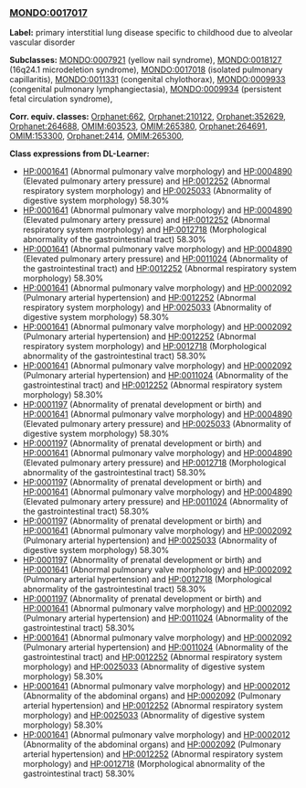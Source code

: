 
### [MONDO:0017017](http://purl.obolibrary.org/obo/MONDO_0017017)
**Label:** primary interstitial lung disease specific to childhood due to alveolar vascular disorder

**Subclasses:** [MONDO:0007921](http://purl.obolibrary.org/obo/MONDO_0007921) (yellow nail syndrome), [MONDO:0018127](http://purl.obolibrary.org/obo/MONDO_0018127) (16q24.1 microdeletion syndrome), [MONDO:0017018](http://purl.obolibrary.org/obo/MONDO_0017018) (isolated pulmonary capillaritis), [MONDO:0011331](http://purl.obolibrary.org/obo/MONDO_0011331) (congenital chylothorax), [MONDO:0009933](http://purl.obolibrary.org/obo/MONDO_0009933) (congenital pulmonary lymphangiectasia), [MONDO:0009934](http://purl.obolibrary.org/obo/MONDO_0009934) (persistent fetal circulation syndrome), 

**Corr. equiv. classes:** [Orphanet:662](http://www.orpha.net/ORDO/Orphanet_662), [Orphanet:210122](http://www.orpha.net/ORDO/Orphanet_210122), [Orphanet:352629](http://www.orpha.net/ORDO/Orphanet_352629), [Orphanet:264688](http://www.orpha.net/ORDO/Orphanet_264688), [OMIM:603523](http://purl.obolibrary.org/obo/OMIM_603523), [OMIM:265380](http://purl.obolibrary.org/obo/OMIM_265380), [Orphanet:264691](http://www.orpha.net/ORDO/Orphanet_264691), [OMIM:153300](http://purl.obolibrary.org/obo/OMIM_153300), [Orphanet:2414](http://www.orpha.net/ORDO/Orphanet_2414), [OMIM:265300](http://purl.obolibrary.org/obo/OMIM_265300), 

**Class expressions from DL-Learner:**

- [HP:0001641](http://purl.obolibrary.org/obo/HP_0001641) (Abnormal pulmonary valve morphology) and [HP:0004890](http://purl.obolibrary.org/obo/HP_0004890) (Elevated pulmonary artery pressure) and [HP:0012252](http://purl.obolibrary.org/obo/HP_0012252) (Abnormal respiratory system morphology) and [HP:0025033](http://purl.obolibrary.org/obo/HP_0025033) (Abnormality of digestive system morphology) 58.30%
- [HP:0001641](http://purl.obolibrary.org/obo/HP_0001641) (Abnormal pulmonary valve morphology) and [HP:0004890](http://purl.obolibrary.org/obo/HP_0004890) (Elevated pulmonary artery pressure) and [HP:0012252](http://purl.obolibrary.org/obo/HP_0012252) (Abnormal respiratory system morphology) and [HP:0012718](http://purl.obolibrary.org/obo/HP_0012718) (Morphological abnormality of the gastrointestinal tract) 58.30%
- [HP:0001641](http://purl.obolibrary.org/obo/HP_0001641) (Abnormal pulmonary valve morphology) and [HP:0004890](http://purl.obolibrary.org/obo/HP_0004890) (Elevated pulmonary artery pressure) and [HP:0011024](http://purl.obolibrary.org/obo/HP_0011024) (Abnormality of the gastrointestinal tract) and [HP:0012252](http://purl.obolibrary.org/obo/HP_0012252) (Abnormal respiratory system morphology) 58.30%
- [HP:0001641](http://purl.obolibrary.org/obo/HP_0001641) (Abnormal pulmonary valve morphology) and [HP:0002092](http://purl.obolibrary.org/obo/HP_0002092) (Pulmonary arterial hypertension) and [HP:0012252](http://purl.obolibrary.org/obo/HP_0012252) (Abnormal respiratory system morphology) and [HP:0025033](http://purl.obolibrary.org/obo/HP_0025033) (Abnormality of digestive system morphology) 58.30%
- [HP:0001641](http://purl.obolibrary.org/obo/HP_0001641) (Abnormal pulmonary valve morphology) and [HP:0002092](http://purl.obolibrary.org/obo/HP_0002092) (Pulmonary arterial hypertension) and [HP:0012252](http://purl.obolibrary.org/obo/HP_0012252) (Abnormal respiratory system morphology) and [HP:0012718](http://purl.obolibrary.org/obo/HP_0012718) (Morphological abnormality of the gastrointestinal tract) 58.30%
- [HP:0001641](http://purl.obolibrary.org/obo/HP_0001641) (Abnormal pulmonary valve morphology) and [HP:0002092](http://purl.obolibrary.org/obo/HP_0002092) (Pulmonary arterial hypertension) and [HP:0011024](http://purl.obolibrary.org/obo/HP_0011024) (Abnormality of the gastrointestinal tract) and [HP:0012252](http://purl.obolibrary.org/obo/HP_0012252) (Abnormal respiratory system morphology) 58.30%
- [HP:0001197](http://purl.obolibrary.org/obo/HP_0001197) (Abnormality of prenatal development or birth) and [HP:0001641](http://purl.obolibrary.org/obo/HP_0001641) (Abnormal pulmonary valve morphology) and [HP:0004890](http://purl.obolibrary.org/obo/HP_0004890) (Elevated pulmonary artery pressure) and [HP:0025033](http://purl.obolibrary.org/obo/HP_0025033) (Abnormality of digestive system morphology) 58.30%
- [HP:0001197](http://purl.obolibrary.org/obo/HP_0001197) (Abnormality of prenatal development or birth) and [HP:0001641](http://purl.obolibrary.org/obo/HP_0001641) (Abnormal pulmonary valve morphology) and [HP:0004890](http://purl.obolibrary.org/obo/HP_0004890) (Elevated pulmonary artery pressure) and [HP:0012718](http://purl.obolibrary.org/obo/HP_0012718) (Morphological abnormality of the gastrointestinal tract) 58.30%
- [HP:0001197](http://purl.obolibrary.org/obo/HP_0001197) (Abnormality of prenatal development or birth) and [HP:0001641](http://purl.obolibrary.org/obo/HP_0001641) (Abnormal pulmonary valve morphology) and [HP:0004890](http://purl.obolibrary.org/obo/HP_0004890) (Elevated pulmonary artery pressure) and [HP:0011024](http://purl.obolibrary.org/obo/HP_0011024) (Abnormality of the gastrointestinal tract) 58.30%
- [HP:0001197](http://purl.obolibrary.org/obo/HP_0001197) (Abnormality of prenatal development or birth) and [HP:0001641](http://purl.obolibrary.org/obo/HP_0001641) (Abnormal pulmonary valve morphology) and [HP:0002092](http://purl.obolibrary.org/obo/HP_0002092) (Pulmonary arterial hypertension) and [HP:0025033](http://purl.obolibrary.org/obo/HP_0025033) (Abnormality of digestive system morphology) 58.30%
- [HP:0001197](http://purl.obolibrary.org/obo/HP_0001197) (Abnormality of prenatal development or birth) and [HP:0001641](http://purl.obolibrary.org/obo/HP_0001641) (Abnormal pulmonary valve morphology) and [HP:0002092](http://purl.obolibrary.org/obo/HP_0002092) (Pulmonary arterial hypertension) and [HP:0012718](http://purl.obolibrary.org/obo/HP_0012718) (Morphological abnormality of the gastrointestinal tract) 58.30%
- [HP:0001197](http://purl.obolibrary.org/obo/HP_0001197) (Abnormality of prenatal development or birth) and [HP:0001641](http://purl.obolibrary.org/obo/HP_0001641) (Abnormal pulmonary valve morphology) and [HP:0002092](http://purl.obolibrary.org/obo/HP_0002092) (Pulmonary arterial hypertension) and [HP:0011024](http://purl.obolibrary.org/obo/HP_0011024) (Abnormality of the gastrointestinal tract) 58.30%
- [HP:0001641](http://purl.obolibrary.org/obo/HP_0001641) (Abnormal pulmonary valve morphology) and [HP:0002092](http://purl.obolibrary.org/obo/HP_0002092) (Pulmonary arterial hypertension) and [HP:0011024](http://purl.obolibrary.org/obo/HP_0011024) (Abnormality of the gastrointestinal tract) and [HP:0012252](http://purl.obolibrary.org/obo/HP_0012252) (Abnormal respiratory system morphology) and [HP:0025033](http://purl.obolibrary.org/obo/HP_0025033) (Abnormality of digestive system morphology) 58.30%
- [HP:0001641](http://purl.obolibrary.org/obo/HP_0001641) (Abnormal pulmonary valve morphology) and [HP:0002012](http://purl.obolibrary.org/obo/HP_0002012) (Abnormality of the abdominal organs) and [HP:0002092](http://purl.obolibrary.org/obo/HP_0002092) (Pulmonary arterial hypertension) and [HP:0012252](http://purl.obolibrary.org/obo/HP_0012252) (Abnormal respiratory system morphology) and [HP:0025033](http://purl.obolibrary.org/obo/HP_0025033) (Abnormality of digestive system morphology) 58.30%
- [HP:0001641](http://purl.obolibrary.org/obo/HP_0001641) (Abnormal pulmonary valve morphology) and [HP:0002012](http://purl.obolibrary.org/obo/HP_0002012) (Abnormality of the abdominal organs) and [HP:0002092](http://purl.obolibrary.org/obo/HP_0002092) (Pulmonary arterial hypertension) and [HP:0012252](http://purl.obolibrary.org/obo/HP_0012252) (Abnormal respiratory system morphology) and [HP:0012718](http://purl.obolibrary.org/obo/HP_0012718) (Morphological abnormality of the gastrointestinal tract) 58.30%


